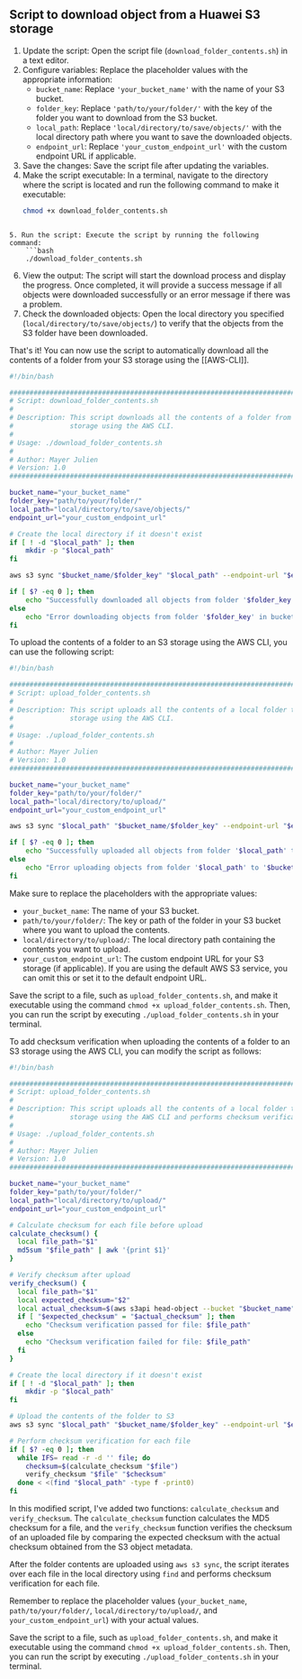 ## Script to download object from a Huawei S3 storage

1. Update the script: Open the script file (`download_folder_contents.sh`) in a text editor.
2. Configure variables: Replace the placeholder values with the appropriate information:
    - `bucket_name`: Replace `'your_bucket_name'` with the name of your S3 bucket.
    - `folder_key`: Replace `'path/to/your/folder/'` with the key of the folder you want to download from the S3 bucket.
    - `local_path`: Replace `'local/directory/to/save/objects/'` with the local directory path where you want to save the downloaded objects.
    - `endpoint_url`: Replace `'your_custom_endpoint_url'` with the custom endpoint URL if applicable.
3. Save the changes: Save the script file after updating the variables.
4. Make the script executable: In a terminal, navigate to the directory where the script is located and run the following command to make it executable:
    ```bash
    chmod +x download_folder_contents.sh
```
    
5. Run the script: Execute the script by running the following command:
    ```bash
    ./download_folder_contents.sh
```
    
6. View the output: The script will start the download process and display the progress. Once completed, it will provide a success message if all objects were downloaded successfully or an error message if there was a problem.
7. Check the downloaded objects: Open the local directory you specified (`local/directory/to/save/objects/`) to verify that the objects from the S3 folder have been downloaded.

That's it! You can now use the script to automatically download all the contents of a folder from your S3 storage using the [[AWS-CLI]].

```bash
#!/bin/bash

################################################################################
# Script: download_folder_contents.sh
#
# Description: This script downloads all the contents of a folder from an S3
#              storage using the AWS CLI.
#
# Usage: ./download_folder_contents.sh
#
# Author: Mayer Julien
# Version: 1.0
################################################################################

bucket_name="your_bucket_name"
folder_key="path/to/your/folder/"
local_path="local/directory/to/save/objects/"
endpoint_url="your_custom_endpoint_url"

# Create the local directory if it doesn't exist
if [ ! -d "$local_path" ]; then
    mkdir -p "$local_path"
fi

aws s3 sync "$bucket_name/$folder_key" "$local_path" --endpoint-url "$endpoint_url"

if [ $? -eq 0 ]; then
    echo "Successfully downloaded all objects from folder '$folder_key' in bucket '$bucket_name'"
else
    echo "Error downloading objects from folder '$folder_key' in bucket '$bucket_name'"
fi

```

  
To upload the contents of a folder to an S3 storage using the AWS CLI, you can use the following script:

```bash
#!/bin/bash

################################################################################
# Script: upload_folder_contents.sh
#
# Description: This script uploads all the contents of a local folder to an S3
#              storage using the AWS CLI.
#
# Usage: ./upload_folder_contents.sh
#
# Author: Mayer Julien
# Version: 1.0
################################################################################

bucket_name="your_bucket_name"
folder_key="path/to/your/folder/"
local_path="local/directory/to/upload/"
endpoint_url="your_custom_endpoint_url"

aws s3 sync "$local_path" "$bucket_name/$folder_key" --endpoint-url "$endpoint_url"

if [ $? -eq 0 ]; then
    echo "Successfully uploaded all objects from folder '$local_path' to '$bucket_name/$folder_key'"
else
    echo "Error uploading objects from folder '$local_path' to '$bucket_name/$folder_key'"
fi

```

Make sure to replace the placeholders with the appropriate values:

- `your_bucket_name`: The name of your S3 bucket.
- `path/to/your/folder/`: The key or path of the folder in your S3 bucket where you want to upload the contents.
- `local/directory/to/upload/`: The local directory path containing the contents you want to upload.
- `your_custom_endpoint_url`: The custom endpoint URL for your S3 storage (if applicable). If you are using the default AWS S3 service, you can omit this or set it to the default endpoint URL.

Save the script to a file, such as `upload_folder_contents.sh`, and make it executable using the command `chmod +x upload_folder_contents.sh`. Then, you can run the script by executing `./upload_folder_contents.sh` in your terminal.

To add checksum verification when uploading the contents of a folder to an S3 storage using the AWS CLI, you can modify the script as follows:
```bash
#!/bin/bash

################################################################################
# Script: upload_folder_contents.sh
#
# Description: This script uploads all the contents of a local folder to an S3
#              storage using the AWS CLI and performs checksum verification.
#
# Usage: ./upload_folder_contents.sh
#
# Author: Mayer Julien
# Version: 1.0
################################################################################

bucket_name="your_bucket_name"
folder_key="path/to/your/folder/"
local_path="local/directory/to/upload/"
endpoint_url="your_custom_endpoint_url"

# Calculate checksum for each file before upload
calculate_checksum() {
  local file_path="$1"
  md5sum "$file_path" | awk '{print $1}'
}

# Verify checksum after upload
verify_checksum() {
  local file_path="$1"
  local expected_checksum="$2"
  local actual_checksum=$(aws s3api head-object --bucket "$bucket_name" --key "$folder_key$file_path" --endpoint-url "$endpoint_url" --query 'ETag' --output text | tr -d '"')
  if [ "$expected_checksum" = "$actual_checksum" ]; then
    echo "Checksum verification passed for file: $file_path"
  else
    echo "Checksum verification failed for file: $file_path"
  fi
}

# Create the local directory if it doesn't exist
if [ ! -d "$local_path" ]; then
    mkdir -p "$local_path"
fi

# Upload the contents of the folder to S3
aws s3 sync "$local_path" "$bucket_name/$folder_key" --endpoint-url "$endpoint_url" --no-progress

# Perform checksum verification for each file
if [ $? -eq 0 ]; then
  while IFS= read -r -d '' file; do
    checksum=$(calculate_checksum "$file")
    verify_checksum "$file" "$checksum"
  done < <(find "$local_path" -type f -print0)
fi

```

In this modified script, I've added two functions: `calculate_checksum` and `verify_checksum`. The `calculate_checksum` function calculates the MD5 checksum for a file, and the `verify_checksum` function verifies the checksum of an uploaded file by comparing the expected checksum with the actual checksum obtained from the S3 object metadata.

After the folder contents are uploaded using `aws s3 sync`, the script iterates over each file in the local directory using `find` and performs checksum verification for each file.

Remember to replace the placeholder values (`your_bucket_name`, `path/to/your/folder/`, `local/directory/to/upload/`, and `your_custom_endpoint_url`) with your actual values.

Save the script to a file, such as `upload_folder_contents.sh`, and make it executable using the command `chmod +x upload_folder_contents.sh`. Then, you can run the script by executing `./upload_folder_contents.sh` in your terminal.